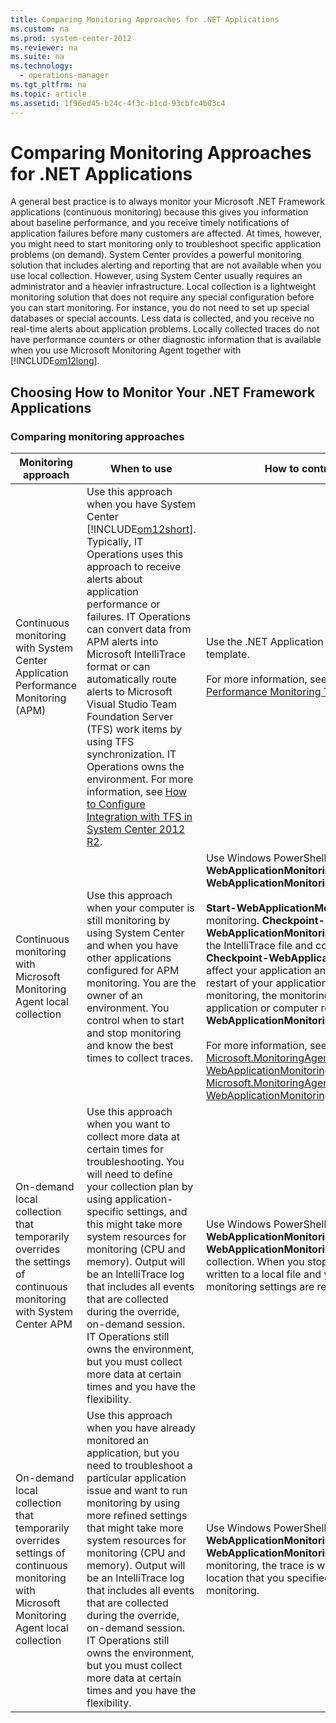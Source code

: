 ```yaml
---
title: Comparing Monitoring Approaches for .NET Applications
ms.custom: na
ms.prod: system-center-2012
ms.reviewer: na
ms.suite: na
ms.technology: 
  - operations-manager
ms.tgt_pltfrm: na
ms.topic: article
ms.assetid: 1f96ed45-b24c-4f3c-b1cd-93cbfc4b03c4
---
```

# Comparing Monitoring Approaches for .NET Applications
A general best practice is to always monitor your Microsoft .NET Framework applications \(continuous monitoring\) because this gives you information about baseline performance, and you receive timely notifications of application failures before many customers are affected. At times, however, you might need to start monitoring only to troubleshoot specific application problems \(on demand\). System Center provides a powerful monitoring solution that includes alerting and reporting that are not available when you use local collection. However, using System Center usually requires an administrator and a heavier infrastructure. Local collection is a lightweight monitoring solution that does not require any special configuration before you can start monitoring. For instance, you do not need to set up special databases or special accounts. Less data is collected, and you receive no real\-time alerts about application problems. Locally collected traces do not have performance counters or other diagnostic information that is available when you use Microsoft Monitoring Agent together with [!INCLUDE[om12long](Token/om12long_md.md)].

## Choosing How to Monitor Your .NET Framework Applications

### Comparing monitoring approaches

|Monitoring approach|When to use|How to control monitoring|
|-----------------------|---------------|-----------------------------|
|Continuous monitoring with System Center Application Performance Monitoring \(APM\)|Use this approach when you have System Center [!INCLUDE[om12short](Token/om12short_md.md)]. Typically, IT Operations uses this approach to receive alerts about application performance or failures. IT Operations can convert data from APM alerts into Microsoft IntelliTrace format or can automatically route alerts to Microsoft Visual Studio Team Foundation Server \(TFS\) work items by using TFS synchronization. IT Operations owns the environment. For more information, see [How to Configure Integration with TFS in System Center 2012 R2](How-to-Configure-Integration-with-TFS-in-System-Center-2012-R2.md).|Use the .NET Application Performance Monitoring template.<br /><br />For more information, see [.NET Application Performance Monitoring Template](http://go.microsoft.com/fwlink/?LinkID=230647)|
|Continuous monitoring with Microsoft Monitoring Agent local collection|Use this approach when your computer is still monitoring by using System Center and when you have other applications configured for APM monitoring. You are the owner of an environment. You control when to start and stop monitoring and know the best times to collect traces.|Use Windows PowerShell cmdlets **Start\-WebApplicationMonitoring** and **Checkpoint\-WebApplicationMonitoring**.<br /><br />**Start\-WebApplicationMonitoring** starts monitoring. **Checkpoint\-WebApplicationMonitoring** collects a snapshot of the IntelliTrace file and continues monitoring. **Checkpoint\-WebApplicationMonitoring** does not affect your application and does not require a restart of your application. After you start monitoring, the monitoring will continue even if your application or computer restarts. **Stop\-WebApplicationMonitoring** stops monitoring.<br /><br />For more information, see [Microsoft.MonitoringAgent.PowerShell.Start\-WebApplicationMonitoring](http://go.microsoft.com/fwlink/?LinkID=313686) and [Microsoft.MonitoringAgent.PowerShell.Checkpoint\-WebApplicationMonitoring](http://go.microsoft.com/fwlink/?LinkID=313684).|
|On\-demand local collection that temporarily overrides the settings of continuous monitoring with System Center APM|Use this approach when you want to collect more data at certain times for troubleshooting. You will need to define your collection plan by using application\-specific settings, and this might take more system resources for monitoring \(CPU and memory\). Output will be an IntelliTrace log that includes all events that are collected during the override, on\-demand session. IT Operations still owns the environment, but you must collect more data at certain times and you have the flexibility.|Use Windows PowerShell cmdlets **Start\-WebApplicationMonitoring** and **Stop\-WebApplicationMonitoring** to enable local collection. When you stop monitoring, the trace is written to a local file and your System Center APM monitoring settings are restored.|
|On\-demand local collection that temporarily overrides settings of continuous monitoring with Microsoft Monitoring Agent local collection|Use this approach when you have already monitored an application, but you need to troubleshoot a particular application issue and want to run monitoring by using more refined settings that might take more system resources for monitoring \(CPU and memory\). Output will be an IntelliTrace log that includes all events that are collected during the override, on\-demand session. IT Operations still owns the environment, but you must collect more data at certain times and you have the flexibility.|Use Windows PowerShell cmdlets **Start\-WebApplicationMonitoring** and **Stop\-WebApplicationMonitoring**. When you stop monitoring, the trace is written to a local file in the location that you specified when you started monitoring.|


